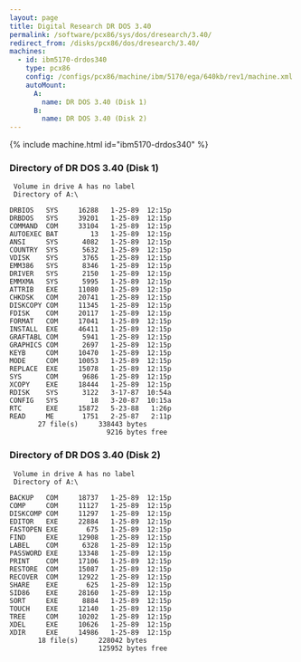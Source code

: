 ```yaml
---
layout: page
title: Digital Research DR DOS 3.40
permalink: /software/pcx86/sys/dos/dresearch/3.40/
redirect_from: /disks/pcx86/dos/dresearch/3.40/
machines:
  - id: ibm5170-drdos340
    type: pcx86
    config: /configs/pcx86/machine/ibm/5170/ega/640kb/rev1/machine.xml
    autoMount:
      A:
        name: DR DOS 3.40 (Disk 1)
      B:
        name: DR DOS 3.40 (Disk 2)
---
```


{% include machine.html id="ibm5170-drdos340" %}

### Directory of DR DOS 3.40 (Disk 1)

     Volume in drive A has no label
     Directory of A:\

    DRBIOS   SYS     16288   1-25-89  12:15p
    DRBDOS   SYS     39201   1-25-89  12:15p
    COMMAND  COM     33104   1-25-89  12:15p
    AUTOEXEC BAT        13   1-25-89  12:15p
    ANSI     SYS      4082   1-25-89  12:15p
    COUNTRY  SYS      5632   1-25-89  12:15p
    VDISK    SYS      3765   1-25-89  12:15p
    EMM386   SYS      8346   1-25-89  12:15p
    DRIVER   SYS      2150   1-25-89  12:15p
    EMMXMA   SYS      5995   1-25-89  12:15p
    ATTRIB   EXE     11080   1-25-89  12:15p
    CHKDSK   COM     20741   1-25-89  12:15p
    DISKCOPY COM     11345   1-25-89  12:15p
    FDISK    COM     20117   1-25-89  12:15p
    FORMAT   COM     17041   1-25-89  12:15p
    INSTALL  EXE     46411   1-25-89  12:15p
    GRAFTABL COM      5941   1-25-89  12:15p
    GRAPHICS COM      2697   1-25-89  12:15p
    KEYB     COM     10470   1-25-89  12:15p
    MODE     COM     10053   1-25-89  12:15p
    REPLACE  EXE     15078   1-25-89  12:15p
    SYS      COM      9686   1-25-89  12:15p
    XCOPY    EXE     18444   1-25-89  12:15p
    RDISK    SYS      3122   3-17-87  10:54a
    CONFIG   SYS        18   3-20-87  10:15a
    RTC      EXE     15872   5-23-88   1:26p
    READ     ME       1751   2-25-87   2:11p
           27 file(s)     338443 bytes
                            9216 bytes free

### Directory of DR DOS 3.40 (Disk 2)

     Volume in drive A has no label
     Directory of A:\

    BACKUP   COM     18737   1-25-89  12:15p
    COMP     COM     11127   1-25-89  12:15p
    DISKCOMP COM     11297   1-25-89  12:15p
    EDITOR   EXE     22884   1-25-89  12:15p
    FASTOPEN EXE       675   1-25-89  12:15p
    FIND     EXE     12908   1-25-89  12:15p
    LABEL    COM      6328   1-25-89  12:15p
    PASSWORD EXE     13348   1-25-89  12:15p
    PRINT    COM     17106   1-25-89  12:15p
    RESTORE  COM     15087   1-25-89  12:15p
    RECOVER  COM     12922   1-25-89  12:15p
    SHARE    EXE       625   1-25-89  12:15p
    SID86    EXE     28160   1-25-89  12:15p
    SORT     EXE      8884   1-25-89  12:15p
    TOUCH    EXE     12140   1-25-89  12:15p
    TREE     COM     10202   1-25-89  12:15p
    XDEL     EXE     10626   1-25-89  12:15p
    XDIR     EXE     14986   1-25-89  12:15p
           18 file(s)     228042 bytes
                          125952 bytes free

